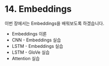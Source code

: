 # 14. Embeddings

이번 장에서는 Embeddings을 배워보도록 하겠습니다. 

- Embeddings 이론
- CNN - Embeddings 실습
- LSTM - Embeddings 실습
- LSTM - GloVe 실습
- Attention 실습
